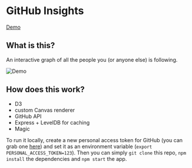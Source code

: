 GitHub Insights
===============

[Demo](http://github-insights.herokuapp.com)

What is this?
-------------

An interactive graph of all the people you (or anyone else) is following.

![Demo](https://raw.github.com/alexanderGugel/github-insights/master/demo.gif)

How does this work?
-------------------

* D3
* custom Canvas renderer
* GitHub API
* Express + LevelDB for caching
* Magic

To run it locally, create a new personal access token for GitHub (you can grab
one [here](https://github.com/settings/tokens/new)) and set it as an
environment variable (`export PERSONAL_ACCESS_TOKEN=123`). Then you can simply
`git clone` this repo, `npm install` the dependencies and `npm start` the app.
